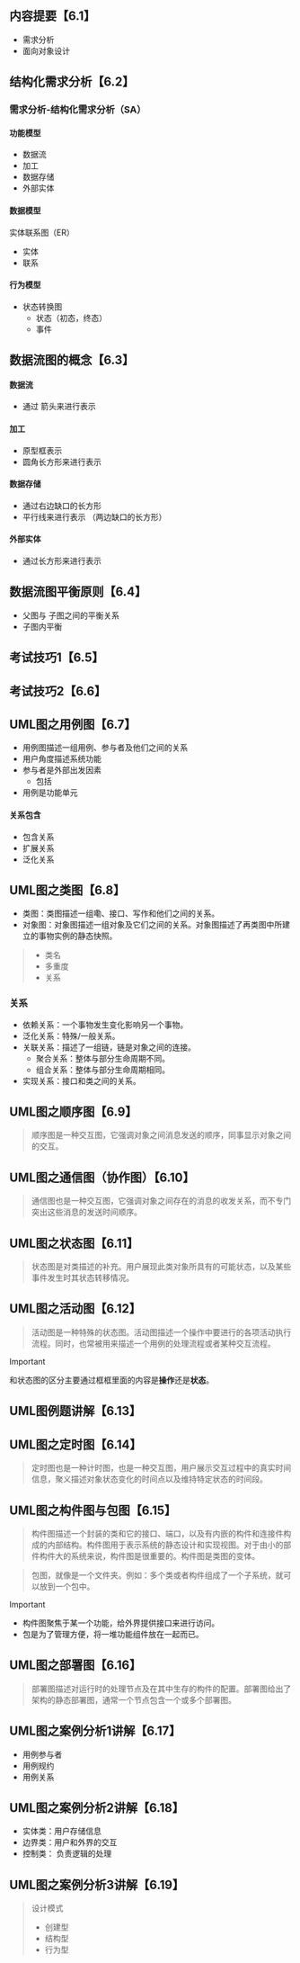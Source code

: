  ## 内容提要【6.1】

- 需求分析
- 面向对象设计



## 结构化需求分析【6.2】

### 需求分析-结构化需求分析（SA）

#### 功能模型

- 数据流
- 加工
- 数据存储
- 外部实体



#### 数据模型

实体联系图（ER）

- 实体
- 联系



#### 行为模型

- 状态转换图
  - 状态（初态，终态）
  - 事件



## 数据流图的概念【6.3】

#### 数据流

- 通过 箭头来进行表示

#### 加工

- 原型框表示
- 圆角长方形来进行表示



#### 数据存储

- 通过右边缺口的长方形
- 平行线来进行表示 （两边缺口的长方形）

#### 外部实体

- 通过长方形来进行表示



## 数据流图平衡原则【6.4】

- 父图与 子图之间的平衡关系
- 子图内平衡 



## 考试技巧1【6.5】

## 考试技巧2【6.6】



## UML图之用例图【6.7】

- 用例图描述一组用例、参与者及他们之间的关系
- 用户角度描述系统功能
- 参与者是外部出发因素
  - 包括
- 用例是功能单元



#### 关系包含

- 包含关系
- 扩展关系
- 泛化关系



## UML图之类图【6.8】

- 类图：类图描述一组嘞、接口、写作和他们之间的关系。
- 对象图：对象图描述一组对象及它们之间的关系。对象图描述了再类图中所建立的事物实例的静态快照。

>- 类名
>- 多重度
>- 关系



### 关系

- 依赖关系：一个事物发生变化影响另一个事物。
- 泛化关系：特殊/一般关系。
- 关联关系：描述了一组链，链是对象之间的连接。
  - 聚合关系：整体与部分生命周期不同。
  - 组合关系：整体与部分生命周期相同。
- 实现关系：接口和类之间的关系。



## UML图之顺序图【6.9】

> 顺序图是一种交互图，它强调对象之间消息发送的顺序，同事显示对象之间的交互。



## UML图之通信图（协作图）【6.10】

> 通信图也是一种交互图，它强调对象之间存在的消息的收发关系，而不专门突出这些消息的发送时间顺序。



## UML图之状态图【6.11】

> 状态图是对类描述的补充。用户展现此类对象所具有的可能状态，以及某些事件发生时其状态转移情况。



## UML图之活动图【6.12】

> 活动图是一种特殊的状态图。活动图描述一个操作中要进行的各项活动执行流程。同时，也常被用来描述一个用例的处理流程或者某种交互流程。

> [!IMPORTANT]
>
> 和状态图的区分主要通过框框里面的内容是**操作**还是**状态**。



## UML图例题讲解【6.13】



## UML图之定时图【6.14】

> 定时图也是一种计时图，也是一种交互图，用户展示交互过程中的真实时间信息，聚义描述对象状态变化的时间点以及维持特定状态的时间段。



## UML图之构件图与包图【6.15】

> 构件图描述一个封装的类和它的接口、端口，以及有内嵌的构件和连接件构成的内部结构。构件图用于表示系统的静态设计和实现视图。对于由小的部件构件大的系统来说，构件图是很重要的。构件图是类图的变体。

> 包图，就像是一个文件夹。例如：多个类或者构件组成了一个子系统，就可以放到一个包中。

> [!IMPORTANT]
>
> - 构件图聚焦于某一个功能，给外界提供接口来进行访问。
> - 包是为了管理方便，将一堆功能组件放在一起而已。



## UML图之部署图【6.16】

> 部署图描述对运行时的处理节点及在其中生存的构件的配置。部署图给出了架构的静态部署图，通常一个节点包含一个或多个部署图。



## UML图之案例分析1讲解【6.17】

- 用例参与者
- 用例规约
- 用例关系 



## UML图之案例分析2讲解【6.18】

- 实体类：用户存储信息
- 边界类：用户和外界的交互
- 控制类： 负责逻辑的处理



## UML图之案例分析3讲解【6.19】

> 设计模式
>
> - 创建型
> - 结构型
> - 行为型
